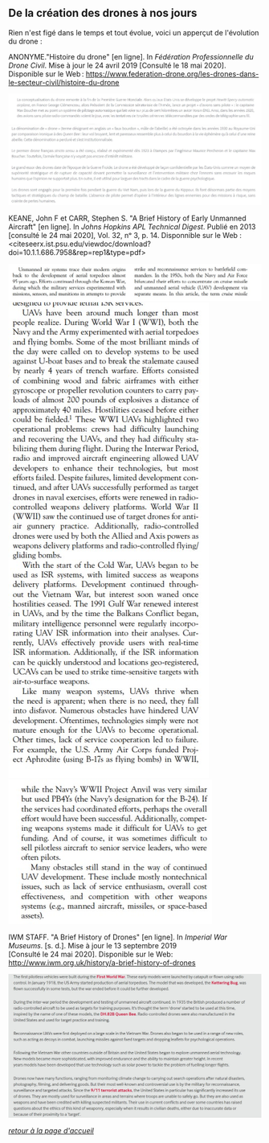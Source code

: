 ## De la création des drones à nos jours

Rien n'est figé dans le temps et tout évolue, voici un apperçut de l'évolution du drone :

ANONYME."Histoire du drone" [en ligne]. In *Fédération Professionnelle du Drone Civil*. Mise à jour le 24 avril 2019 [Consulté le 18 mai 2020]. Disponible sur le Web : <https://www.federation-drone.org/les-drones-dans-le-secteur-civil/histoire-du-drone>


![schistoiredronefr](images/histfr1.jpg)
![schistoiredronefr](images/histfr2.jpg)

KEANE, John F et CARR, Stephen S. "A Brief History of Early Unmanned Aircraft" [en ligne]. In *Johns Hopkins APL Technical Digest*. Publié en 2013 [consulté le 24 mai 2020], Vol. 32, nᵒ 3, p. 14. Disponnible sur le Web : <citeseerx.ist.psu.edu/viewdoc/download?doi=10.1.1.686.7958&rep=rep1&type=pdf>

![schistoiredroneanglais](images/refhist1.jpg)
![schistoiredroneanglais](images/refhist2.jpg)
![schistoiredroneanglais](images/refhist3.jpg)

IWM STAFF. "A Brief History of Drones" [en ligne]. In *Imperial War Museums*. [s. d.]. Mise à jour le 13 septembre 2019 [Consulté le 24 mai 2020]. Disponible sur le Web: <http://www.iwm.org.uk/history/a-brief-history-of-drones>

![schistoiremusée](images/hist.jpg)

<span style="color: #8A2BE2">[*retour à la page d'accueil*](index.md)</span>
